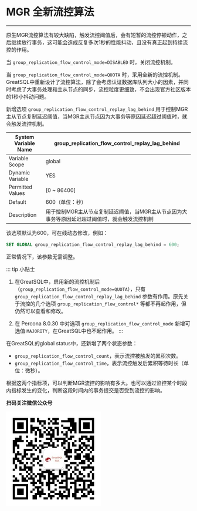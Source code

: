 # MGR 全新流控算法
---

原生MGR流控算法有较大缺陷，触发流控阈值后，会有短暂的流控停顿动作，之后继续放行事务，这可能会造成反复多次1秒的性能抖动，且没有真正起到持续流控的作用。

当 `group_replication_flow_control_mode=DISABLED` 时，关闭流控机制。

当 `group_replication_flow_control_mode=QUOTA` 时，采用全新的流控机制。GreatSQL中重新设计了流控算法，除了会考虑认证数据库队列大小的因素，并同时考虑了大事务处理和主从节点的同步，流控粒度更细致，不会出现官方社区版本的1秒小抖动问题。

新增选项 `group_replication_flow_control_replay_lag_behind` 用于控制MGR主从节点复制延迟阈值，当MGR主从节点因为大事务等原因延迟超过阈值时，就会触发流控机制。

| System Variable Name  | group_replication_flow_control_replay_lag_behind |
| --- | --- |
| Variable Scope        | global |
| Dynamic Variable      | YES |
| Permitted Values |    [0 ~ 86400] |
| Default       | 600（单位：秒） |
| Description   | 用于控制MGR主从节点复制延迟阈值，当MGR主从节点因为大事务等原因延迟超过阈值时，就会触发流控机制 |

该选项默认为600，可在线动态修改，例如：
```sql
SET GLOBAL group_replication_flow_control_replay_lag_behind = 600;
```
正常情况下，该参数无需调整。

::: tip 小贴士

1. 在GreatSQL中，启用新的流控机制后（`group_replication_flow_control_mode=QUOTA`），只有 `group_replication_flow_control_replay_lag_behind` 参数有作用。原先关于流控的几个选项 `group_replication_flow_control*` 等都不再起作用，但仍然可以查看和修改。

2. 在 Percona 8.0.30 中对选项 `group_replication_flow_control_mode` 新增可选值 `MAJORITY`，在GreatSQL中也不起作用。
:::


在GreatSQL的global status中，还新增了两个状态参数：
- `group_replication_flow_control_count`，表示流控被触发的累积次数。
- `group_replication_flow_control_time`，表示流控触发后累积等待时长（单位：微秒）。

根据这两个指标项，可以判断MGR流控的影响有多大。也可以通过监控某个时段内指标发生的变化，判断这段时间内的事务提交是否受到流控的影响。


**扫码关注微信公众号**

![greatsql-wx](../greatsql-wx.jpg)
